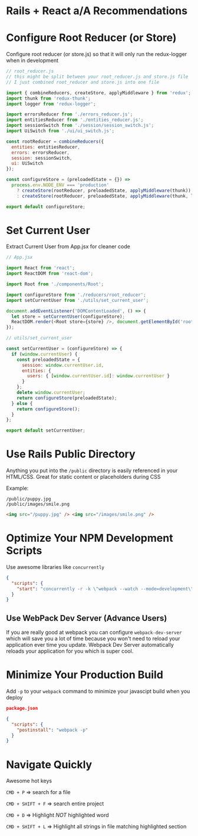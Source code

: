 # Rails + React a/A Recommendations

# Configure Root Reducer (or Store)

Configure root reducer (or store.js) so that it will only run the redux-logger when in development

```javascript
// root_reducer.js
// this might be split between your root_reducer.js and store.js file
// I just combined root_reducer and store.js into one file

import { combineReducers, createStore, applyMiddleware } from 'redux';
import thunk from 'redux-thunk';
import logger from 'redux-logger';

import errorsReducer from './errors_reducer.js';
import entitiesReducer from './entities_reducer.js';
import sessionSwitch from './session/session_switch.js';
import UiSwitch from './ui/ui_switch.js';

const rootReducer = combineReducers({
  entities: entitiesReducer,
  errors: errorsReducer,
  session: sessionSwitch,
  ui: UiSwitch
});

const configureStore = (preloadedState = {}) =>
  process.env.NODE_ENV === 'production'
    ? createStore(rootReducer, preloadedState, applyMiddleware(thunk))
    : createStore(rootReducer, preloadedState, applyMiddleware(thunk, logger));

export default configureStore;
```

# Set Current User

Extract Current User from App.jsx for cleaner code

```javascript
// App.jsx

import React from 'react';
import ReactDOM from 'react-dom';

import Root from './components/Root';

import configureStore from './reducers/root_reducer';
import setCurrentUser from './utils/set_current_user';

document.addEventListener('DOMContentLoaded', () => {
  let store = setCurrentUser(configureStore);
  ReactDOM.render(<Root store={store} />, document.getElementById('root'));
});
```

```javascript
// utils/set_current_user

const setCurrentUser = (configureStore) => {
  if (window.currentUser) {
    const preloadedState = {
      session: window.currentUser.id,
      entities: {
        users: { [window.currentUser.id]: window.currentUser }
      }
    };
    delete window.currentUser;
    return configureStore(preloadedState);
  } else {
    return configureStore();
  }
};

export default setCurrentUser;
```

# Use Rails Public Directory

Anything you put into the `/public` directory is easily referenced in your HTML/CSS. Great for static content or placeholders during CSS

Example:

```
/public/puppy.jpg
/public/images/smile.png
```

```html
<img src="/puppy.jpg" /> <img src="/images/smile.png" />
```

# Optimize Your NPM Development Scripts

Use awesome libraries like `concurrently`

```json
{
  "scripts": {
    "start": "concurrently -r -k \"webpack --watch --mode=development\" \"rails s\""
  }
}
```

## Use WebPack Dev Server (Advance Users)

If you are really good at webpack you can configure `webpack-dev-server` which will save you a lot of time because you won't need to reload your application ever time you update. Webpack Dev Server automatically reloads your application for you which is super cool.

# Minimize Your Production Build

Add `-p` to your `webpack` command to minimize your javascipt build when you deploy

```json
package.json

{
  "scripts": {
    "postinstall": "webpack -p"
  }
}
```

# Navigate Quickly

Awesome hot keys

`CMD + P` => search for a file

`CMD + SHIFT + F` => search entire project

`CMD + D` => Highlight _NOT_ highlighted word

`CMD + SHIFT + L` => Highlight all strings in file matching highlighted section